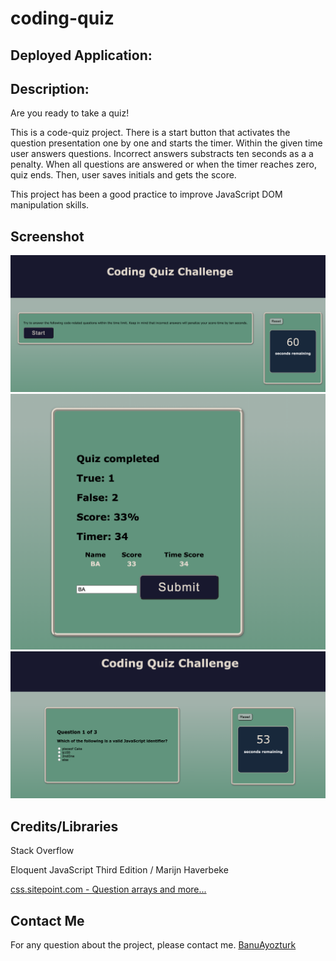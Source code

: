 # coding-quiz

## Deployed Application: 

## Description: 
Are you ready to take a quiz!

This is a code-quiz project. There is a start button that activates the question presentation one by one and starts the timer. Within the given time user answers questions. Incorrect answers substracts ten seconds as a a penalty. When all questions are answered or when the timer reaches zero, quiz ends. Then, user saves initials and gets the score.

This project has been a good practice to improve JavaScript DOM manipulation skills.

## Screenshot
![Password Generatorimages - 3240.1166](./images/screen-shot2.png)
![Portfolio page - 968.1744 ](./images/screen-shot.png)
![Portfolio page - 968.1744 ](./images/screen-shot3.png)

## Credits/Libraries
 Stack Overflow

 Eloquent JavaScript Third Edition / Marijn Haverbeke

 [css.sitepoint.com - Question arrays and more...](https://www.sitepoint.com/simple-javascript-quiz/)

## Contact Me
For any question about the project, please contact me.
[BanuAyozturk](mailto:bnyksl@gmail.com)
